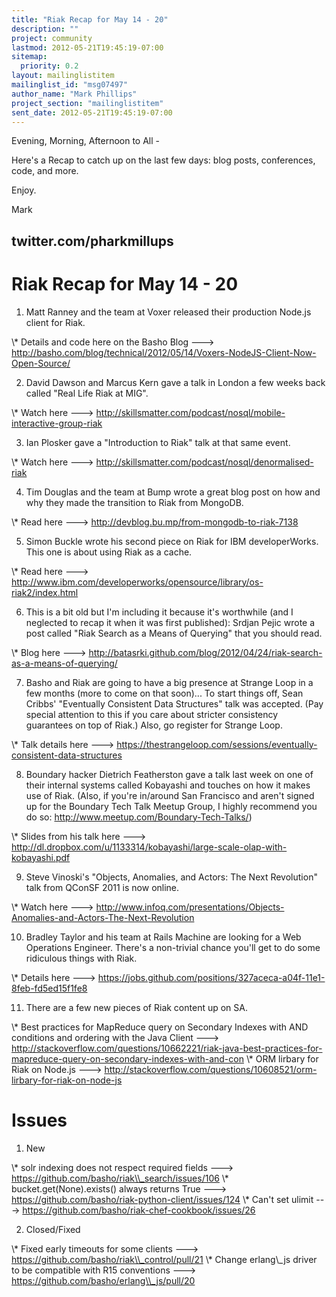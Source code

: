 ```yaml
---
title: "Riak Recap for May 14 - 20"
description: ""
project: community
lastmod: 2012-05-21T19:45:19-07:00
sitemap:
  priority: 0.2
layout: mailinglistitem
mailinglist_id: "msg07497"
author_name: "Mark Phillips"
project_section: "mailinglistitem"
sent_date: 2012-05-21T19:45:19-07:00
---
```



Evening, Morning, Afternoon to All -

Here's a Recap to catch up on the last few days: blog posts, conferences,
code, and more.

Enjoy.

Mark

twitter.com/pharkmillups
-----------------------------------

Riak Recap for May 14 - 20
====================

1) Matt Ranney and the team at Voxer released their production Node.js
client for Riak.

\\* Details and code here on the Basho Blog ---&gt;
http://basho.com/blog/technical/2012/05/14/Voxers-NodeJS-Client-Now-Open-Source/

2) David Dawson and Marcus Kern gave a talk in London a few weeks back
called "Real Life Riak at MIG".

\\* Watch here ---&gt;
http://skillsmatter.com/podcast/nosql/mobile-interactive-group-riak

3) Ian Plosker gave a "Introduction to Riak" talk at that same event.

\\* Watch here ---&gt; http://skillsmatter.com/podcast/nosql/denormalised-riak

4) Tim Douglas and the team at Bump wrote a great blog post on how and why
they made the transition to Riak from MongoDB.

\\* Read here ---&gt; http://devblog.bu.mp/from-mongodb-to-riak-7138

5) Simon Buckle wrote his second piece on Riak for IBM developerWorks. This
one is about using Riak as a cache.

\\* Read here ---&gt;
http://www.ibm.com/developerworks/opensource/library/os-riak2/index.html

6) This is a bit old but I'm including it because it's worthwhile (and I
neglected to recap it when it was first published): Srdjan Pejic wrote a
post called "Riak Search as a Means of Querying" that you should read.

\\* Blog here ---&gt;
http://batasrki.github.com/blog/2012/04/24/riak-search-as-a-means-of-querying/

7) Basho and Riak are going to have a big presence at Strange Loop in a few
months (more to come on that soon)... To start things off, Sean Cribbs'
"Eventually Consistent Data Structures" talk was accepted. (Pay special
attention to this if you care about stricter consistency guarantees on top
of Riak.) Also, go register for Strange Loop.

\\* Talk details here ---&gt;
https://thestrangeloop.com/sessions/eventually-consistent-data-structures

8) Boundary hacker Dietrich Featherston gave a talk last week on one of
their internal systems called Kobayashi and touches on how it makes use of
Riak. (Also, if you're in/around San Francisco and aren't signed up for the
Boundary Tech Talk Meetup Group, I highly recommend you do so:
http://www.meetup.com/Boundary-Tech-Talks/)

\\* Slides from his talk here ---&gt;
http://dl.dropbox.com/u/1133314/kobayashi/large-scale-olap-with-kobayashi.pdf

9) Steve Vinoski's "Objects, Anomalies, and Actors: The Next Revolution"
talk from QConSF 2011 is now online.

\\* Watch here ---&gt;
http://www.infoq.com/presentations/Objects-Anomalies-and-Actors-The-Next-Revolution

10) Bradley Taylor and his team at Rails Machine are looking for a Web
Operations Engineer. There's a non-trivial chance you'll get to do some
ridiculous things with Riak.

\\* Details here ---&gt;
https://jobs.github.com/positions/327aceca-a04f-11e1-8feb-fd5ed15f1fe8

11) There are a few new pieces of Riak content up on SA.

\\* Best practices for MapReduce query on Secondary Indexes with AND
conditions and ordering with the Java Client ---&gt;
http://stackoverflow.com/questions/10662221/riak-java-best-practices-for-mapreduce-query-on-secondary-indexes-with-and-con
\\* ORM lirbary for Riak on Node.js ---&gt;
http://stackoverflow.com/questions/10608521/orm-lirbary-for-riak-on-node-js


# Issues

1) New

\\* solr indexing does not respect required fields ---&gt;
https://github.com/basho/riak\\_search/issues/106
\\* bucket.get(None).exists() always returns True ---&gt;
https://github.com/basho/riak-python-client/issues/124
\\* Can't set ulimit ---&gt;
https://github.com/basho/riak-chef-cookbook/issues/26

2) Closed/Fixed

\\* Fixed early timeouts for some clients ---&gt;
https://github.com/basho/riak\\_control/pull/21
\\* Change erlang\\_js driver to be compatible with R15 conventions ---&gt;
https://github.com/basho/erlang\\_js/pull/20
